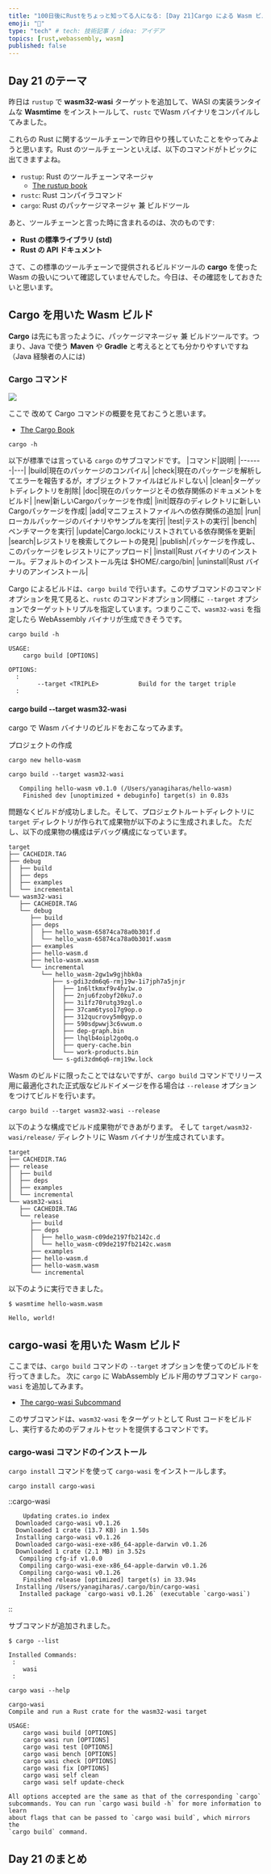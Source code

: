 ```yaml
---
title: "100日後にRustをちょっと知ってる人になる: [Day 21]Cargo による Wasm ビルド"
emoji: "🦀"
type: "tech" # tech: 技術記事 / idea: アイデア
topics: [rust,webassembly, wasm]
published: false
---
```

## Day 21 のテーマ

昨日は `rustup` で **wasm32-wasi** ターゲットを追加して、WASI の実装ランタイムな **Wasmtime** をインストールして、`rustc` でWasm バイナリをコンパイルしてみました。

これらの Rust に関するツールチェーンで昨日やり残していたことをやってみようと思います。Rust のツールチェーンといえば、以下のコマンドがトピックに出てきますよね。

- `rustup`: Rust のツールチェーンマネージャ
  - [The rustup book](https://rust-lang.github.io/rustup/index.html)
- `rustc`: Rust コンパイラコマンド
- `cargo`: Rust のパッケージマネージャ 兼 ビルドツール

あと、ツールチェーンと言った時に含まれるのは、次のものです:

- **Rust の標準ライブラリ (std)**
- **Rust の API ドキュメント**

さて、この標準のツールチェーンで提供されるビルドツールの **cargo** を使った Wasm の扱いについて確認していませんでした。今日は、その確認をしておきたいと思います。

## Cargo を用いた Wasm ビルド

**Cargo** は先にも言ったように、パッケージマネージャ 兼 ビルドツールです。つまり、Java で使う **Maven** や **Gradle** と考えるととても分かりやすいですね（Java 経験者の人には)

### Cargo コマンド

![](https://storage.googleapis.com/zenn-user-upload/ae57b535e973-20220913.png)

ここで 改めて Cargo コマンドの概要を見ておこうと思います。

- [The Cargo Book](https://doc.rust-lang.org/cargo/)

```shell
cargo -h
```

以下が標準では言っている `cargo` のサブコマンドです。
|コマンド|説明|
|-------|---|
|build|現在のパッケージのコンパイル|
|check|現在のパッケージを解析してエラーを報告するが，オブジェクトファイルはビルドしない|
|clean|ターゲットディレクトリを削除|
|doc|現在のパッケージとその依存関係のドキュメントをビルド|
|new|新しいCargoパッケージを作成|
|init|既存のディレクトリに新しいCargoパッケージを作成|
|add|マニフェストファイルへの依存関係の追加|
|run|ローカルパッケージのバイナリやサンプルを実行|
|test|テストの実行|
|bench|ベンチマークを実行|
|update|Cargo.lockにリストされている依存関係を更新|
|search|レジストリを検索してクレートの発見|
|publish|パッケージを作成し、このパッケージをレジストリにアップロード|
|install|Rust バイナリのインストール。デフォルトのインストール先は $HOME/.cargo/bin|
|uninstall|Rust バイナリのアンインストール|

Cargo によるビルドは、`cargo build` で行います。このサブコマンドのコマンドオプションを見て見ると、`rustc` のコマンドオプション同様に `--target` オプションでターゲットトリプルを指定しています。つまりここで、`wasm32-wasi` を指定したら WebAssembly バイナリが生成できそうです。

```shell
cargo build -h
```

```shell
USAGE:
    cargo build [OPTIONS]

OPTIONS:
  :
        --target <TRIPLE>           Build for the target triple
  :
```

#### cargo build --target wasm32-wasi

cargo で Wasm バイナリのビルドをおこなってみます。

プロジェクトの作成
```shell
cargo new hello-wasm
```

```shell
cargo build --target wasm32-wasi

   Compiling hello-wasm v0.1.0 (/Users/yanagiharas/hello-wasm)
    Finished dev [unoptimized + debuginfo] target(s) in 0.83s
```

問題なくビルドが成功しました。そして、プロジェクトルートディレクトリに `target` ディレクトリが作られて成果物が以下のように生成されました。
ただし、以下の成果物の構成はデバッグ構成になっています。

```shell
target
├── CACHEDIR.TAG
├── debug
│  ├── build
│  ├── deps
│  ├── examples
│  └── incremental
└── wasm32-wasi
   ├── CACHEDIR.TAG
   └── debug
      ├── build
      ├── deps
      │  ├── hello_wasm-65874ca78a0b301f.d
      │  └── hello_wasm-65874ca78a0b301f.wasm
      ├── examples
      ├── hello-wasm.d
      ├── hello-wasm.wasm
      └── incremental
         └── hello_wasm-2gw1w9gjhbk0a
            ├── s-gdi3zdm6q6-rmj19w-1i7jph7a5jnjr
            │  ├── 1n6ltkmxf9v4hy1w.o
            │  ├── 2nju6fzobyf20ku7.o
            │  ├── 3i1fz70rutg39zgl.o
            │  ├── 37cam6tyso17g9op.o
            │  ├── 312qucrovy5m0gyp.o
            │  ├── 590sdpwwj3c6vwum.o
            │  ├── dep-graph.bin
            │  ├── lhqlb4oipl2go0q.o
            │  ├── query-cache.bin
            │  └── work-products.bin
            └── s-gdi3zdm6q6-rmj19w.lock
```

Wasm のビルドに限ったことではないですが、`cargo build` コマンドでリリース用に最適化された正式版なビルドイメージを作る場合は `--release` オプションをつけてビルドを行います。

```shell
cargo build --target wasm32-wasi --release
```

以下のような構成でビルド成果物ができあがります。
そして `target/wasm32-wasi/release/` ディレクトリに Wasm バイナリが生成されています。

```shell
target
├── CACHEDIR.TAG
├── release
│  ├── build
│  ├── deps
│  ├── examples
│  └── incremental
└── wasm32-wasi
   ├── CACHEDIR.TAG
   └── release
      ├── build
      ├── deps
      │  ├── hello_wasm-c09de2197fb2142c.d
      │  └── hello_wasm-c09de2197fb2142c.wasm
      ├── examples
      ├── hello-wasm.d
      ├── hello-wasm.wasm
      └── incremental
```

以下のように実行できました。

```shell
$ wasmtime hello-wasm.wasm

Hello, world!
```

## cargo-wasi を用いた Wasm ビルド

ここまでは、`cargo build` コマンドの `--target` オプションを使ってのビルドを行ってきました。
次に `cargo` に WabAssembly ビルド用のサブコマンド `cargo-wasi` を追加してみます。

- [The cargo-wasi Subcommand](https://bytecodealliance.github.io/cargo-wasi/)

このサブコマンドは、`wasm32-wasi` をターゲットとして Rust コードをビルドし、実行するためのデフォルトセットを提供するコマンドです。

### cargo-wasi コマンドのインストール

`cargo install` コマンドを使って `cargo-wasi` をインストールします。

```shell
cargo install cargo-wasi
```

::cargo-wasi
```shell
    Updating crates.io index
  Downloaded cargo-wasi v0.1.26
  Downloaded 1 crate (13.7 KB) in 1.50s
  Installing cargo-wasi v0.1.26
  Downloaded cargo-wasi-exe-x86_64-apple-darwin v0.1.26
  Downloaded 1 crate (2.1 MB) in 3.52s
   Compiling cfg-if v1.0.0
   Compiling cargo-wasi-exe-x86_64-apple-darwin v0.1.26
   Compiling cargo-wasi v0.1.26
    Finished release [optimized] target(s) in 33.94s
  Installing /Users/yanagiharas/.cargo/bin/cargo-wasi
   Installed package `cargo-wasi v0.1.26` (executable `cargo-wasi`)
```
::

サブコマンドが追加されました。

```shell
$ cargo --list

Installed Commands:
 :
    wasi
 :
```

```shell
cargo wasi --help
```

```shell
cargo-wasi
Compile and run a Rust crate for the wasm32-wasi target

USAGE:
    cargo wasi build [OPTIONS]
    cargo wasi run [OPTIONS]
    cargo wasi test [OPTIONS]
    cargo wasi bench [OPTIONS]
    cargo wasi check [OPTIONS]
    cargo wasi fix [OPTIONS]
    cargo wasi self clean
    cargo wasi self update-check

All options accepted are the same as that of the corresponding `cargo`
subcommands. You can run `cargo wasi build -h` for more information to learn
about flags that can be passed to `cargo wasi build`, which mirrors the
`cargo build` command.
```

## Day 21 のまとめ
